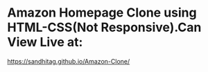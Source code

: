 # Amazon Homepage Clone using HTML-CSS(Not Responsive).Can View Live at:
https://sandhitag.github.io/Amazon-Clone/
